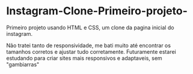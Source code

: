 # Instagram-Clone-Primeiro-projeto-

Primeiro projeto usando HTML e CSS, um clone da pagina inicial do instagram.

Não tratei tanto de responsividade, me bati muito até encontrar os tamanhos corretos e ajustar tudo corretamente.
Futuramente estarei estudando para criar sites mais responsivos e adaptaveis, sem "gambiarras"
